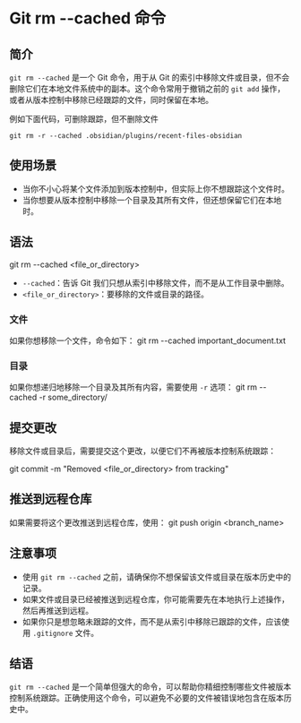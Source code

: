 # Git  rm --cached  命令

## 简介
`git rm --cached` 是一个 Git 命令，用于从 Git 的索引中移除文件或目录，但不会删除它们在本地文件系统中的副本。这个命令常用于撤销之前的 `git add` 操作，或者从版本控制中移除已经跟踪的文件，同时保留在本地。

例如下面代码，可删除跟踪，但不删除文件
```
git rm -r --cached .obsidian/plugins/recent-files-obsidian
```

## 使用场景
- 当你不小心将某个文件添加到版本控制中，但实际上你不想跟踪这个文件时。
- 当你想要从版本控制中移除一个目录及其所有文件，但还想保留它们在本地时。

## 语法
git rm --cached <file_or_directory>

- `--cached`：告诉 Git 我们只想从索引中移除文件，而不是从工作目录中删除。
- `<file_or_directory>`：要移除的文件或目录的路径。

### 文件
如果你想移除一个文件，命令如下：
git rm --cached important_document.txt

### 目录
如果你想递归地移除一个目录及其所有内容，需要使用 `-r` 选项：
git rm --cached -r some_directory/

## 提交更改
移除文件或目录后，需要提交这个更改，以便它们不再被版本控制系统跟踪：
  
git commit -m "Removed <file_or_directory> from tracking"

## 推送到远程仓库
如果需要将这个更改推送到远程仓库，使用：
git push origin <branch_name>

## 注意事项
- 使用 `git rm --cached` 之前，请确保你不想保留该文件或目录在版本历史中的记录。
- 如果文件或目录已经被推送到远程仓库，你可能需要先在本地执行上述操作，然后再推送到远程。
- 如果你只是想忽略未跟踪的文件，而不是从索引中移除已跟踪的文件，应该使用 `.gitignore` 文件。

## 结语
`git rm --cached` 是一个简单但强大的命令，可以帮助你精细控制哪些文件被版本控制系统跟踪。正确使用这个命令，可以避免不必要的文件被错误地包含在版本历史中。